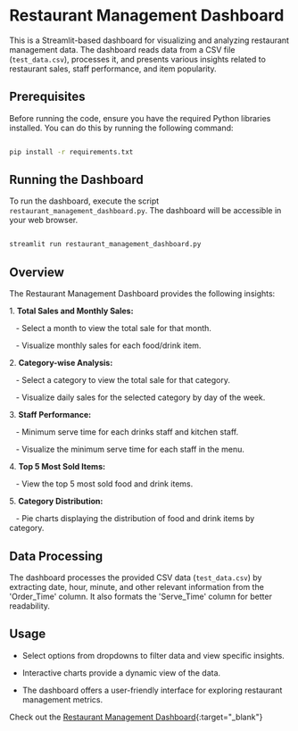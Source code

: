 # Restaurant Management Dashboard

This is a Streamlit-based dashboard for visualizing and analyzing restaurant management data. The dashboard reads data from a CSV file (`test_data.csv`), processes it, and presents various insights related to restaurant sales, staff performance, and item popularity.

## Prerequisites

Before running the code, ensure you have the required Python libraries installed. You can do this by running the following command:

```bash

pip install -r requirements.txt

```

## Running the Dashboard

To run the dashboard, execute the script `restaurant_management_dashboard.py`. The dashboard will be accessible in your web browser.

```bash

streamlit run restaurant_management_dashboard.py

```

## Overview

The Restaurant Management Dashboard provides the following insights:

1\. **Total Sales and Monthly Sales:**

   - Select a month to view the total sale for that month.

   - Visualize monthly sales for each food/drink item.

2\. **Category-wise Analysis:**

   - Select a category to view the total sale for that category.

   - Visualize daily sales for the selected category by day of the week.

3\. **Staff Performance:**

   - Minimum serve time for each drinks staff and kitchen staff.

   - Visualize the minimum serve time for each staff in the menu.

4\. **Top 5 Most Sold Items:**

   - View the top 5 most sold food and drink items.

5\. **Category Distribution:**

   - Pie charts displaying the distribution of food and drink items by category.

## Data Processing

The dashboard processes the provided CSV data (`test_data.csv`) by extracting date, hour, minute, and other relevant information from the 'Order_Time' column. It also formats the 'Serve_Time' column for better readability.

## Usage

- Select options from dropdowns to filter data and view specific insights.

- Interactive charts provide a dynamic view of the data.

- The dashboard offers a user-friendly interface for exploring restaurant management metrics.

Check out the [Restaurant Management Dashboard](https://dashboard-test.streamlit.app/){:target="_blank"}
